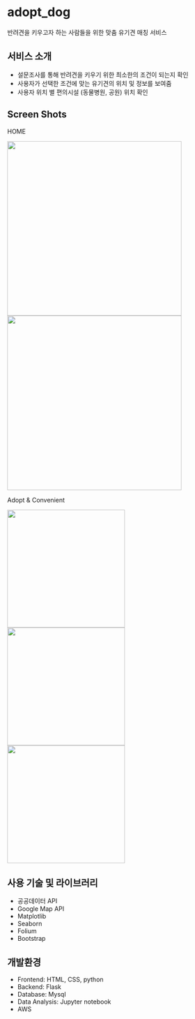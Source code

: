 # adopt_dog
반려견을 키우고자 하는 사람들을 위한 맞춤 유기견 매칭 서비스

## 서비스 소개
- 설문조사를 통해 반려견을 키우기 위한 최소한의 조건이 되는지 확인
- 사용자가 선택한 조건에 맞는 유기견의 위치 및 정보를 보여줌
- 사용자 위치 별 편의시설 (동물병원, 공원) 위치 확인  

## Screen Shots
HOME

<img width="400" alt="" src="https://user-images.githubusercontent.com/34999925/75478462-60840580-59e1-11ea-853c-68be282aca02.png"><img width="400" alt="" src="https://user-images.githubusercontent.com/34999925/75478473-64b02300-59e1-11ea-82f7-bc10418f18f2.png">

Adopt & Convenient

<img width="270" alt="" src="https://user-images.githubusercontent.com/34999925/75478485-68dc4080-59e1-11ea-84ab-7bc96c23452a.png"><img width="270" alt="" src="https://user-images.githubusercontent.com/34999925/75481190-fd48a200-59e5-11ea-99da-92683763b629.png"><img width="270" alt="" src="https://user-images.githubusercontent.com/34999925/75480194-2a945080-59e4-11ea-87bc-9ff470e3691b.png">

## 사용 기술 및 라이브러리
- 공공데이터 API
- Google Map API
- Matplotlib
- Seaborn
- Folium
- Bootstrap

## 개발환경
- Frontend: HTML, CSS, python
- Backend: Flask
- Database: Mysql 
- Data Analysis: Jupyter notebook
- AWS

